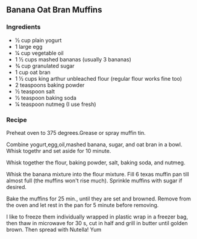 ## Banana Oat Bran Muffins

### Ingredients
* 1⁄2 cup plain yogurt
* 1 large egg
* 1⁄4 cup vegetable oil
* 1 1⁄2 cups mashed bananas (usually 3 bananas)
* 3⁄4 cup granulated sugar
* 1 cup oat bran
* 1 1⁄2 cups king arthur unbleached flour (regular flour works fine too)
* 2 teaspoons baking powder
* 1⁄2 teaspoon salt
* 1⁄2 teaspoon baking soda
* 1⁄4 teaspoon nutmeg (I use fresh)

### Recipe

Preheat oven to 375 degrees.Grease or spray muffin tin.

Combine yogurt,egg,oil,mashed banana, sugar, and oat bran in a bowl. Whisk togethr and set aside for 10 minute.

Whisk together the flour, baking powder, salt, baking soda, and nutmeg.

Whisk the banana mixture into the flour mixture. Fill 6 texas muffin pan till almost full (the muffins won't rise much). Sprinkle muffins with sugar if desired. 

Bake the muffins for 25 min., until they are set and browned. Remove from the oven and let rest in the pan for 5 minute before removing.

I like to freeze them individually wrapped in plastic wrap in a freezer bag, then thaw in microwave for 30 s, cut in half and grill in butter until golden brown.  Then spread with Nutella!  Yum
